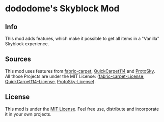 # dododome's Skyblock Mod

## Info

This mod adds features, which make it possible to get all items in a "Vanilla" Skyblock experience.

## Sources

This mod uses features from [fabric-carpet](https://github.com/gnembon/fabric-carpet), [QuickCarpet114](https://github.com/DeadlyMC/QuickCarpet114) and [ProtoSky](https://github.com/DeadlyMC/ProtoSky). All those Projects are under the MIT License: ([fabric-carpet-License](https://github.com/gnembon/fabric-carpet/blob/master/LICENSE), [QuickCarpet114-License](https://github.com/DeadlyMC/QuickCarpet114/blob/master/LICENSE.md), [ProtoSky-License](https://github.com/DeadlyMC/ProtoSky/blob/master/LICENSE)).

## License

This mod is under the [MIT License](https://github.com/dododome01/Skyblock/blob/master/LICENSE). Feel free use, distribute and incorporate it in your own projects.
